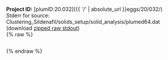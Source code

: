 **Project ID:** [plumID:20.032]({{ '/' | absolute_url }}eggs/20/032/)  
Stderr for source:  Clustering_Sildenafil/solids_setup/solid_analysis/plumed64.dat   
(download [zipped raw stdout](plumed64.dat.plumed.stdout.txt.zip))  
{% raw %}
<pre>
</pre>
{% endraw %}
